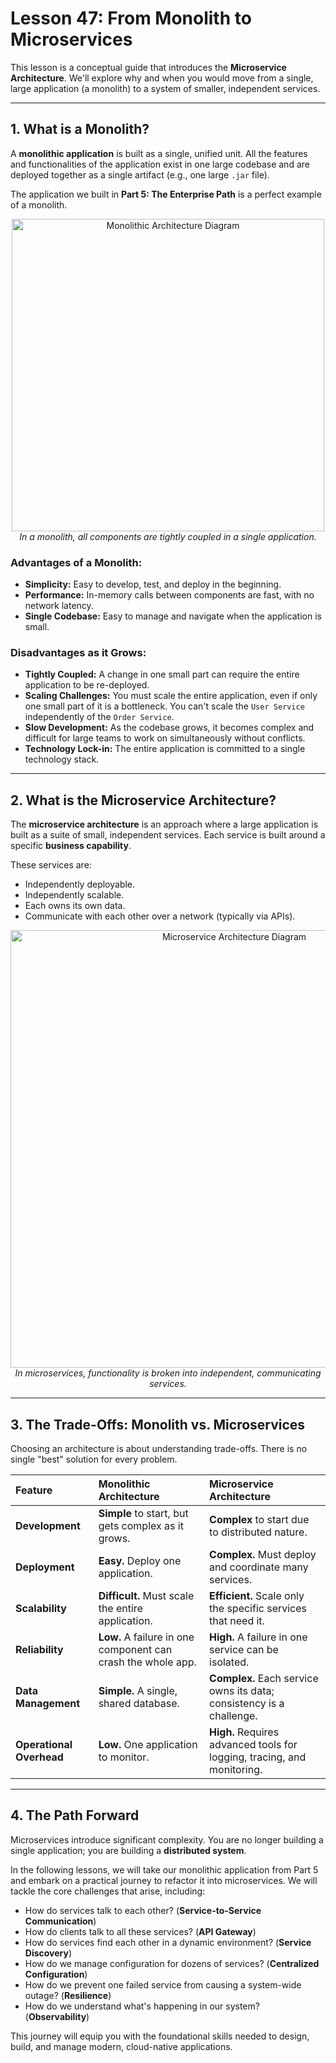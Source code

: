 # Lesson 47: From Monolith to Microservices

This lesson is a conceptual guide that introduces the **Microservice Architecture**. We'll explore why and when you would move from a single, large application (a monolith) to a system of smaller, independent services.

---

## 1. What is a Monolith?

A **monolithic application** is built as a single, unified unit. All the features and functionalities of the application exist in one large codebase and are deployed together as a single artifact (e.g., one large `.jar` file).

The application we built in **Part 5: The Enterprise Path** is a perfect example of a monolith.

<div align="center">
  <img src="https://i.imgur.com/uRvpT3Z.png" alt="Monolithic Architecture Diagram" width="500"/>
  <br>
  <i>In a monolith, all components are tightly coupled in a single application.</i>
</div>

### Advantages of a Monolith:

*   **Simplicity:** Easy to develop, test, and deploy in the beginning.
*   **Performance:** In-memory calls between components are fast, with no network latency.
*   **Single Codebase:** Easy to manage and navigate when the application is small.

### Disadvantages as it Grows:

*   **Tightly Coupled:** A change in one small part can require the entire application to be re-deployed.
*   **Scaling Challenges:** You must scale the entire application, even if only one small part of it is a bottleneck. You can't scale the `User Service` independently of the `Order Service`.
*   **Slow Development:** As the codebase grows, it becomes complex and difficult for large teams to work on simultaneously without conflicts.
*   **Technology Lock-in:** The entire application is committed to a single technology stack.

---

## 2. What is the Microservice Architecture?

The **microservice architecture** is an approach where a large application is built as a suite of small, independent services. Each service is built around a specific **business capability**.

These services are:
*   Independently deployable.
*   Independently scalable.
*   Each owns its own data.
*   Communicate with each other over a network (typically via APIs).

<div align="center">
  <img src="https://i.imgur.com/vH9vV8H.png" alt="Microservice Architecture Diagram" width="700"/>
  <br>
  <i>In microservices, functionality is broken into independent, communicating services.</i>
</div>

---

## 3. The Trade-Offs: Monolith vs. Microservices

Choosing an architecture is about understanding trade-offs. There is no single "best" solution for every problem.

| Feature                 | Monolithic Architecture                                  | Microservice Architecture                                |
| :---------------------- | :------------------------------------------------------- | :------------------------------------------------------- |
| **Development**         | **Simple** to start, but gets complex as it grows.       | **Complex** to start due to distributed nature.        |
| **Deployment**          | **Easy.** Deploy one application.                        | **Complex.** Must deploy and coordinate many services.   |
| **Scalability**         | **Difficult.** Must scale the entire application.        | **Efficient.** Scale only the specific services that need it. |
| **Reliability**         | **Low.** A failure in one component can crash the whole app. | **High.** A failure in one service can be isolated.    |
| **Data Management**     | **Simple.** A single, shared database.                   | **Complex.** Each service owns its data; consistency is a challenge. |
| **Operational Overhead**| **Low.** One application to monitor.                    | **High.** Requires advanced tools for logging, tracing, and monitoring. |

---

## 4. The Path Forward

Microservices introduce significant complexity. You are no longer building a single application; you are building a **distributed system**.

In the following lessons, we will take our monolithic application from Part 5 and embark on a practical journey to refactor it into microservices. We will tackle the core challenges that arise, including:

*   How do services talk to each other? (**Service-to-Service Communication**)
*   How do clients talk to all these services? (**API Gateway**)
*   How do services find each other in a dynamic environment? (**Service Discovery**)
*   How do we manage configuration for dozens of services? (**Centralized Configuration**)
*   How do we prevent one failed service from causing a system-wide outage? (**Resilience**)
*   How do we understand what's happening in our system? (**Observability**)

This journey will equip you with the foundational skills needed to design, build, and manage modern, cloud-native applications.
